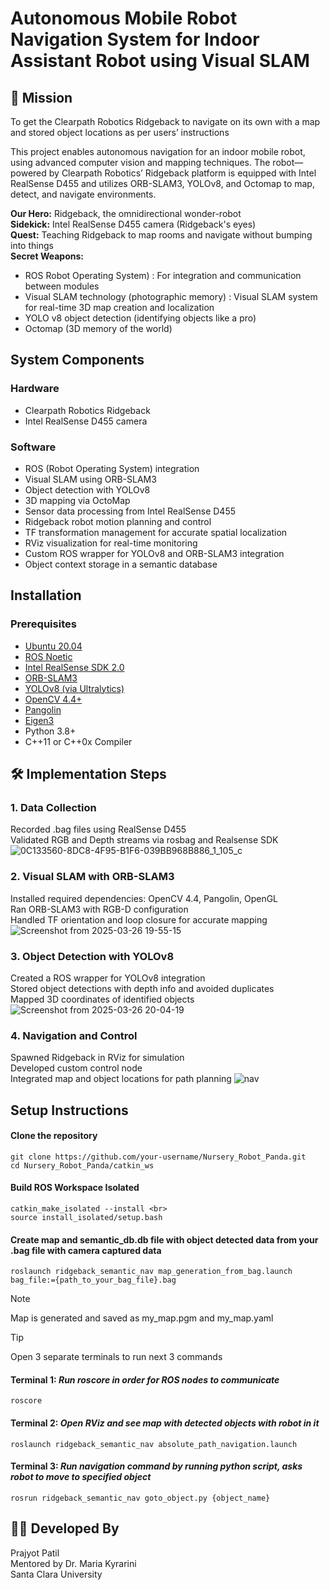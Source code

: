 # Autonomous Mobile Robot Navigation System for Indoor Assistant Robot using Visual SLAM


## :dart: Mission
To get the Clearpath Robotics Ridgeback to navigate on its own with a map and stored object locations as per users’ instructions 

This project enables autonomous navigation for an indoor mobile robot, using advanced computer vision and mapping techniques. The robot—powered by Clearpath Robotics’ Ridgeback platform is equipped with Intel RealSense D455 and utilizes ORB-SLAM3, YOLOv8, and Octomap to map, detect, and navigate environments.

**Our Hero:** Ridgeback, the omnidirectional wonder-robot <br>
**Sidekick:** Intel RealSense D455 camera (Ridgeback's eyes) <br>
**Quest:** Teaching Ridgeback to map rooms and navigate without bumping into things <br>
**Secret Weapons:** <br> 
  + ROS Robot Operating System) : For integration and communication between modules
  + Visual SLAM technology (photographic memory) : Visual SLAM system for real-time 3D map creation and localization
  + YOLO v8 object detection (identifying objects like a pro)
  + Octomap (3D memory of the world)
##  System Components
### Hardware
- Clearpath Robotics Ridgeback
-  Intel RealSense D455 camera
  
### Software
- ROS (Robot Operating System) integration
- Visual SLAM using ORB-SLAM3
- Object detection with YOLOv8
- 3D mapping via OctoMap
- Sensor data processing from Intel RealSense D455
- Ridgeback robot motion planning and control
- TF transformation management for accurate spatial localization
- RViz visualization for real-time monitoring
- Custom ROS wrapper for YOLOv8 and ORB-SLAM3 integration
- Object context storage in a semantic database

## Installation
### Prerequisites
- [Ubuntu 20.04](https://releases.ubuntu.com/focal/)
- [ROS Noetic](https://wiki.ros.org/noetic)
- [Intel RealSense SDK 2.0](https://www.intelrealsense.com/sdk-2/)
- [ORB-SLAM3](https://github.com/UZ-SLAMLab/ORB_SLAM3)
- [YOLOv8 (via Ultralytics)](https://huggingface.co/Ultralytics/YOLOv8)
- [OpenCV 4.4+](https://opencv.org/blog/opencv-4-4-0/)
- [Pangolin](https://github.com/stevenlovegrove/Pangolin)
- [Eigen3](https://github.com/stevenlovegrove/Pangolin)
- Python 3.8+
- C++11 or C++0x Compiler

## 🛠️ Implementation Steps
### 1. Data Collection
Recorded .bag files using RealSense D455 <br>
Validated RGB and Depth streams via rosbag and Realsense SDK <br>
![0C133560-8DC8-4F95-B1F6-039BB968B886_1_105_c](https://github.com/user-attachments/assets/c87fb34e-bc74-4d82-8aaf-463f712199f5)

### 2. Visual SLAM with ORB-SLAM3
Installed required dependencies: OpenCV 4.4, Pangolin, OpenGL <br>
Ran ORB-SLAM3 with RGB-D configuration <br>
Handled TF orientation and loop closure for accurate mapping
![Screenshot from 2025-03-26 19-55-15](https://github.com/user-attachments/assets/5621f89e-2a8d-4642-ba7f-a83ab47fdb7a)

### 3. Object Detection with YOLOv8
Created a ROS wrapper for YOLOv8 integration <br>
Stored object detections with depth info and avoided duplicates <br>
Mapped 3D coordinates of identified objects
![Screenshot from 2025-03-26 20-04-19](https://github.com/user-attachments/assets/abf9e630-e516-4bdf-97bc-8e5ed25a51c8)

### 4. Navigation and Control
Spawned Ridgeback in RViz for simulation <br>
Developed custom control node <br>
Integrated map and object locations for path planning
![nav](https://github.com/user-attachments/assets/4277e194-56ec-4d80-83ed-95ce21b7d2cf)


## Setup Instructions
#### Clone the repository

```
git clone https://github.com/your-username/Nursery_Robot_Panda.git
cd Nursery_Robot_Panda/catkin_ws
```
#### Build ROS Workspace Isolated
```
catkin_make_isolated --install <br>
source install_isolated/setup.bash
```
#### Create map and semantic_db.db file with object detected data from your .bag file with camera captured data
```
roslaunch ridgeback_semantic_nav map_generation_from_bag.launch bag_file:={path_to_your_bag_file}.bag
```
>[!NOTE]
>Map is generated and saved as my_map.pgm and my_map.yaml

> [!TIP]
> Open 3 separate terminals to run next 3 commands

#### Terminal 1: ***Run roscore in order for ROS nodes to communicate***
```
roscore
```
#### Terminal 2: ***Open RViz and see map with detected objects with robot in it***
```
roslaunch ridgeback_semantic_nav absolute_path_navigation.launch
```
#### Terminal 3: ***Run navigation command by running python script, asks robot to move to specified object***
```
rosrun ridgeback_semantic_nav goto_object.py {object_name}
```

## 🧑‍🔬 Developed By
Prajyot Patil <br>
Mentored by Dr. Maria Kyrarini <br>
Santa Clara University
